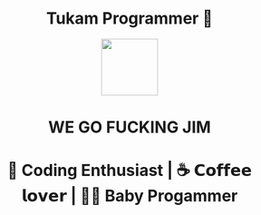 <div align='center' >
<h1 align='center'>Tukam Programmer 👋</h1>
<img align='center' src='https://media.tenor.com/6xGbM_FxV_AAAAAM/discord.gif' width='100"'>
  <h1>  WE GO FUCKING JIM </h1>
  <h1> 🖖 Coding Enthusiast | ☕️ 𝗖𝗼𝗳𝗳𝗲𝗲 𝗹𝗼𝘃𝗲𝗿 | 👶🏻 Baby Progammer </h1>


</div>
